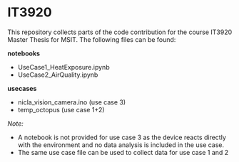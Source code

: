 # IT3920

This repository collects parts of the code contribution for the course IT3920 Master Thesis for MSIT. The following files can be found: 

**notebooks**
- UseCase1_HeatExposure.ipynb
- UseCase2_AirQuality.ipynb

**usecases**
- nicla_vision_camera.ino (use case 3)
- temp_octopus (use case 1+2)


*Note:*
- A notebook is not provided for use case 3 as the device reacts directly with the environment and no data analysis is included in the use case.
- The same use case file can be used to collect data for use case 1 and 2
